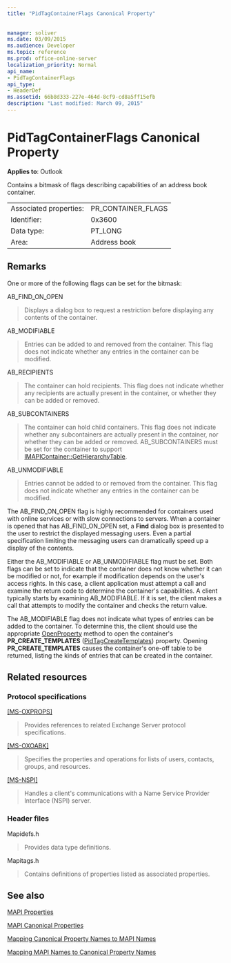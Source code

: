 ```yaml
---
title: "PidTagContainerFlags Canonical Property"
 
 
manager: soliver
ms.date: 03/09/2015
ms.audience: Developer
ms.topic: reference
ms.prod: office-online-server
localization_priority: Normal
api_name:
- PidTagContainerFlags
api_type:
- HeaderDef
ms.assetid: 66b8d333-227e-464d-8cf9-cd8a5ff15efb
description: "Last modified: March 09, 2015"
---
```


# PidTagContainerFlags Canonical Property

  
  
**Applies to**: Outlook 
  
Contains a bitmask of flags describing capabilities of an address book container. 
  
|||
|:-----|:-----|
|Associated properties:  <br/> |PR_CONTAINER_FLAGS  <br/> |
|Identifier:  <br/> |0x3600  <br/> |
|Data type:  <br/> |PT_LONG  <br/> |
|Area:  <br/> |Address book  <br/> |
   
## Remarks

One or more of the following flags can be set for the bitmask:
  
AB_FIND_ON_OPEN 
  
> Displays a dialog box to request a restriction before displaying any contents of the container. 
    
AB_MODIFIABLE 
  
> Entries can be added to and removed from the container. This flag does not indicate whether any entries in the container can be modified.
    
AB_RECIPIENTS 
  
> The container can hold recipients. This flag does not indicate whether any recipients are actually present in the container, or whether they can be added or removed. 
    
AB_SUBCONTAINERS 
  
> The container can hold child containers. This flag does not indicate whether any subcontainers are actually present in the container, nor whether they can be added or removed. AB_SUBCONTAINERS must be set for the container to support [IMAPIContainer::GetHierarchyTable](imapicontainer-gethierarchytable.md). 
    
AB_UNMODIFIABLE 
  
> Entries cannot be added to or removed from the container. This flag does not indicate whether any entries in the container can be modified. 
    
The AB_FIND_ON_OPEN flag is highly recommended for containers used with online services or with slow connections to servers. When a container is opened that has AB_FIND_ON_OPEN set, a **Find** dialog box is presented to the user to restrict the displayed messaging users. Even a partial specification limiting the messaging users can dramatically speed up a display of the contents. 
  
Either the AB_MODIFIABLE or AB_UNMODIFIABLE flag must be set. Both flags can be set to indicate that the container does not know whether it can be modified or not, for example if modification depends on the user's access rights. In this case, a client application must attempt a call and examine the return code to determine the container's capabilities. A client typically starts by examining AB_MODIFIABLE. If it is set, the client makes a call that attempts to modify the container and checks the return value. 
  
The AB_MODIFIABLE flag does not indicate what types of entries can be added to the container. To determine this, the client should use the appropriate [OpenProperty](imapiprop-openproperty.md) method to open the container's **PR_CREATE_TEMPLATES** ([PidTagCreateTemplates](pidtagcreatetemplates-canonical-property.md)) property. Opening **PR_CREATE_TEMPLATES** causes the container's one-off table to be returned, listing the kinds of entries that can be created in the container. 
  
## Related resources

### Protocol specifications

[[MS-OXPROPS]](http://msdn.microsoft.com/library/f6ab1613-aefe-447d-a49c-18217230b148%28Office.15%29.aspx)
  
> Provides references to related Exchange Server protocol specifications.
    
[[MS-OXOABK]](http://msdn.microsoft.com/library/f4cf9b4c-9232-4506-9e71-2270de217614%28Office.15%29.aspx)
  
> Specifies the properties and operations for lists of users, contacts, groups, and resources.
    
[[MS-NSPI]](http://msdn.microsoft.com/library/6dd0a3ea-b4d4-4a73-a857-add03a89a543%28Office.15%29.aspx)
  
> Handles a client's communications with a Name Service Provider Interface (NSPI) server.
    
### Header files

Mapidefs.h
  
> Provides data type definitions.
    
Mapitags.h
  
> Contains definitions of properties listed as associated properties.
    
## See also



[MAPI Properties](mapi-properties.md)
  
[MAPI Canonical Properties](mapi-canonical-properties.md)
  
[Mapping Canonical Property Names to MAPI Names](mapping-canonical-property-names-to-mapi-names.md)
  
[Mapping MAPI Names to Canonical Property Names](mapping-mapi-names-to-canonical-property-names.md)

